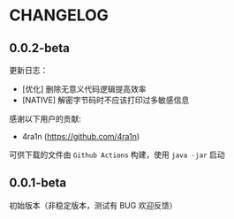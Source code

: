 # CHANGELOG

## 0.0.2-beta

更新日志：

- [优化] 删除无意义代码逻辑提高效率
- [NATIVE] 解密字节码时不应该打印过多敏感信息

感谢以下用户的贡献:

- 4ra1n (https://github.com/4ra1n)

可供下载的文件由 `Github Actions` 构建，使用 `java -jar` 启动

## 0.0.1-beta

初始版本（非稳定版本，测试有 BUG 欢迎反馈）